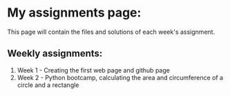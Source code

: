 # My assignments page:
This page will contain the files and solutions of each week's assignment.

## Weekly assignments:
1. Week 1 - Creating the first web page and github page
2. Week 2 - Python bootcamp, calculating the area and circumference of a circle and a rectangle


